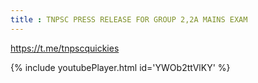 ```yaml
---
title : TNPSC PRESS RELEASE FOR GROUP 2,2A MAINS EXAM
---
```


https://t.me/tnpscquickies



{% include youtubePlayer.html id='YWOb2ttVlKY' %}
